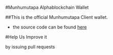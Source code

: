 #Munhumutapa Alphablockchain Wallet

##This is the official Munhumutapa Client wallet.
- the source code can be found [here](https://github.com/munhumutapaalpha/wallet)

#Help Us Improve it

by issuing pull requests

